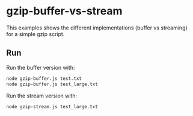 # gzip-buffer-vs-stream

This examples shows the different implementations (buffer vs streaming) for a simple gzip script.

## Run

Run the buffer version with:

```bash
node gzip-buffer.js test.txt
node gzip-buffer.js test_large.txt
```

Run the stream version with:

```bash
node gzip-stream.js test_large.txt
```
